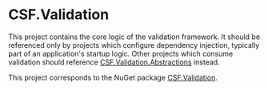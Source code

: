 # CSF.Validation

This project contains the core logic of the validation framework.
It should be referenced only by projects which configure dependency injection, typically part of an application's startup logic.
Other projects which consume validation should reference [CSF.Validation.Abstractions] instead.

This project corresponds to the NuGet package [CSF.Validation].

[CSF.Validation.Abstractions]:https://www.nuget.org/packages/CSF.Validation.Abstractions/
[CSF.Validation]:https://www.nuget.org/packages/CSF.Validation/

